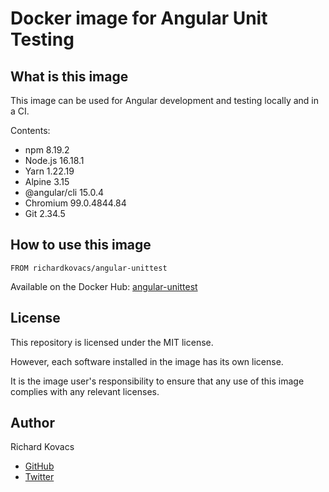 # Docker image for Angular Unit Testing

## What is this image

This image can be used for Angular development and testing locally and in a CI.

Contents:
- npm 8.19.2
- Node.js 16.18.1
- Yarn 1.22.19 
- Alpine 3.15
- @angular/cli 15.0.4
- Chromium 99.0.4844.84
- Git 2.34.5

## How to use this image

```
FROM richardkovacs/angular-unittest
````

Available on the Docker Hub: [angular-unittest](https://hub.docker.com/r/richardkovacs/angular-unittest)

## License

This repository is licensed under the MIT license.

However, each software installed in the image has its own license.

It is the image user's responsibility to ensure that any use of this image complies with any relevant licenses.

## Author

Richard Kovacs

- [GitHub](https://github.com/kovrichard)
- [Twitter](https://twitter.com/rchardkovacs)
